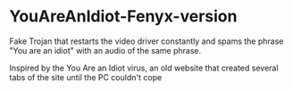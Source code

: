 # YouAreAnIdiot-Fenyx-version
Fake Trojan that restarts the video driver constantly and spams the phrase "You are an idiot" with an audio of the same phrase.

Inspired by the You Are an Idiot virus, an old website that created several tabs of the site until the PC couldn't cope
